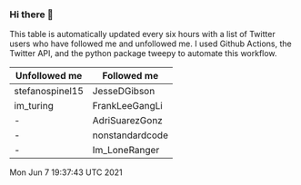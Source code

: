 ### Hi there 👋

This table is automatically updated every six hours with a list of Twitter users who have followed me and unfollowed me. I used Github Actions, the Twitter API, and the python package tweepy to automate this workflow.

| Unfollowed me |  Followed me |
| --- | --- |
|stefanospinel15|JesseDGibson|
|im_turing|FrankLeeGangLi|
|-|AdriSuarezGonz|
|-|nonstandardcode|
|-|Im_LoneRanger|
Mon Jun  7 19:37:43 UTC 2021
